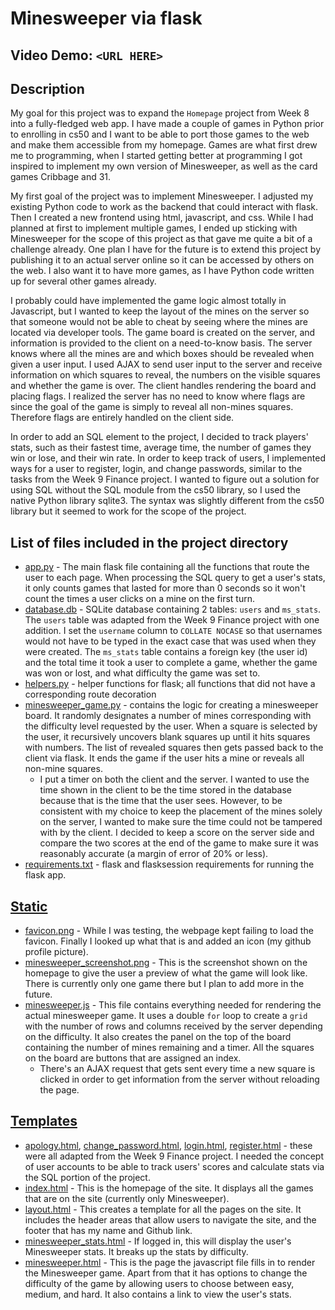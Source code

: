 # Minesweeper via flask

## Video Demo:  `<URL HERE>`

## Description

My goal for this project was to expand the `Homepage` project from Week 8 into a fully-fledged web app. I have made a couple of games in Python prior to enrolling in cs50 and I want to be able to port those games to the web and make them accessible from my homepage. Games are what first drew me to programming, when I started getting better at programming I got inspired to implement my own version of Minesweeper, as well as the card games Cribbage and 31.

My first goal of the project was to implement Minesweeper. I adjusted my existing Python code to work as the backend that could interact with flask. Then I created a new frontend using html, javascript, and css. While I had planned at first to implement multiple games, I ended up sticking with Minesweeper for the scope of this project as that gave me quite a bit of a challenge already. One plan I have for the future is to extend this project by publishing it to an actual server online so it can be accessed by others on the web. I also want it to have more games, as I have Python code written up for several other games already.

I probably could have implemented the game logic almost totally in Javascript, but I wanted to keep the layout of the mines on the server so that someone would not be able to cheat by seeing where the mines are located via developer tools. The game board is created on the server, and information is provided to the client on a need-to-know basis. The server knows where all the mines are and which boxes should be revealed when given a user input. I used AJAX to send user input to the server and receive information on which squares to reveal, the numbers on the visible squares and whether the game is over. The client handles rendering the board and placing flags. I realized the server has no need to know where flags are since the goal of the game is simply to reveal all non-mines squares. Therefore flags are entirely handled on the client side.

In order to add an SQL element to the project, I decided to track players' stats, such as their fastest time, average time, the number of games they win or lose, and their win rate. In order to keep track of users, I implemented ways for a user to register, login, and change passwords, similar to the tasks from the Week 9 Finance project. I wanted to figure out a solution for using SQL without the SQL module from the cs50 library, so I used the native Python library sqlite3. The syntax was slightly different from the cs50 library but it seemed to work for the scope of the project.

## List of files included in the project directory

* [app.py](app.py) - The main flask file containing all the functions that route the user to each page. When processing the SQL query to get a user's stats, it only counts games that lasted for more than 0 seconds so it won't count the times a user clicks on a mine on the first turn.
* [database.db](database.db) - SQLite database containing 2 tables: `users` and `ms_stats`. The `users` table was adapted from the Week 9 Finance project with one addition. I set the `username` column to `COLLATE NOCASE` so that usernames would not have to be typed in the exact case that was used when they were created. The `ms_stats` table contains a foreign key (the user id) and the total time it took a user to complete a game, whether the game was won or lost, and what difficulty the game was set to.
* [helpers.py](helpers.py) - helper functions for flask; all functions that did not have a corresponding route decoration
* [minesweeper_game.py](minesweeper_game.py) - contains the logic for creating a minesweeper board. It randomly designates a number of mines corresponding with the difficulty level requested by the user. When a square is selected by the user, it recursively uncovers blank squares up until it hits squares with numbers. The list of revealed squares then gets passed back to the client via flask. It ends the game if the user hits a mine or reveals all non-mine squares.
  * I put a timer on both the client and the server. I wanted to use the time shown in the client to be the time stored in the database because that is the time that the user sees. However, to be consistent with my choice to keep the placement of the mines solely on the server, I wanted to make sure the time could not be tampered with by the client. I decided to keep a score on the server side and compare the two scores at the end of the game to make sure it was reasonably accurate (a margin of error of 20% or less).
* [requirements.txt](requirements.txt) - flask and flasksession requirements for running the flask app.

## [Static](/static/)

* [favicon.png](static/favicon.png) - While I was testing, the webpage kept failing to load the favicon. Finally I looked up what that is and added an icon (my github profile picture).
* [minesweeper_screenshot.png](static/minesweeper_screenshot.png) - This is the screenshot shown on the homepage to give the user a preview of what the game will look like. There is currently only one game there but I plan to add more in the future.
* [minesweeper.js](static/minesweeper.js) - This file contains everything needed for rendering the actual minesweeper game. It uses a double `for` loop to create a `grid` with the number of rows and columns received by the server depending on the difficulty. It also creates the panel on the top of the board containing the number of mines remaining and a timer. All the squares on the board are buttons that are assigned an index.
  * There's an AJAX request that gets sent every time a new square is clicked in order to get information from the server without reloading the page.

## [Templates](/templates/)

* [apology.html](/templates/apology.html), [change_password.html](/templates/change_password.html), [login.html](/templates/login.html), [register.html](/templates/register.html) - these were all adapted from the Week 9 Finance project. I needed the concept of user accounts to be able to track users' scores and calculate stats via the SQL portion of the project.
* [index.html](/templates/index.html) - This is the homepage of the site. It displays all the games that are on the site (currently only Minesweeper).
* [layout.html](/templates/layout.html) - This creates a template for all the pages on the site. It includes the header areas that allow users to navigate the site, and the footer that has my name and Github link.
* [minesweeper_stats.html](/templates/minesweeper_stats.html) - If logged in, this will display the user's Minesweeper stats. It breaks up the stats by difficulty.
* [minesweeper.html](/templates/minesweeper.html) - This is the page the javascript file fills in to render the Minesweeper game. Apart from that it has options to change the difficulty of the game by allowing users to choose between easy, medium, and hard. It also contains a link to view the user's stats.
